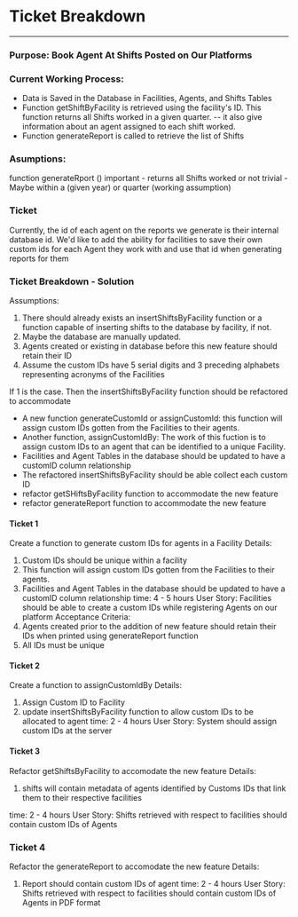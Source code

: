 # Ticket Breakdown

---------------------------

### Purpose: Book Agent At Shifts Posted on Our Platforms

### Current Working Process:

- Data is Saved in the Database in Facilities, Agents, and Shifts Tables
- Function getShiftByFacility is retrieved using the facility's ID. This function returns all Shifts worked in a given quarter.
-- it also give information about an agent assigned to each shift worked.
- Function generateReport is called to retrieve the list of Shifts

### Asumptions:
function generateRport () 
   important - returns all Shifts worked or not 
   trivial - Maybe within a (given year) or quarter (working assumption)

### Ticket
Currently, the id of each agent on the reports we generate is their internal database id. We'd like to add the ability for facilities to save their own custom ids
for each Agent they work with and use that id when generating reports for them

### Ticket Breakdown - Solution
Assumptions: 
1. There should already exists an insertShiftsByFacility function or a function capable of inserting shifts to the database by facility, if not. 
2. Maybe the database are manually updated.
3. Agents created or existing in database before this new feature should retain their ID
4. Assume the custom IDs have 5 serial digits and 3 preceding alphabets representing acronyms of the Facilities

If 1 is the case. Then the insertShiftsByFacility function should be refactored to accommodate

- A new function generateCustomId or assignCustomId: this function will assign custom IDs gotten from the Facilities to their agents.
- Another function, assignCustomIdBy: The work of this fuction is to assign custom IDs to an agent that can be identified to a unique Facility.
- Facilities and Agent Tables in the database should be updated to have a customID column relationship
- The refactored insertShiftsByFacility should be able collect each custom ID 
- refactor getSHiftsByFacility function to accommodate the new feature
- refactor generateReport function to accommodate the new feature


#### Ticket 1 
Create a function to generate custom IDs for agents in a Facility
Details: 
1. Custom IDs should be unique within a facility
2. This function will assign custom IDs gotten from the Facilities to their agents.
3. Facilities and Agent Tables in the database should be updated to have a customID column relationship
time: 4 - 5 hours
User Story: Facilities should be able to create a custom IDs while registering Agents on our platform
Acceptance Criteria: 
1. Agents created prior to the addition of new feature should retain their IDs when printed using generateReport function 
2. All IDs must be unique

#### Ticket 2
Create a function to assignCustomIdBy
Details:
1. Assign Custom ID to Facility 
2. update insertShiftsByFacility function to allow custom IDs to be allocated to agent
time: 2 - 4 hours
User Story: System should assign custom IDs at the server

#### Ticket 3
Refactor getShiftsByFacility to accomodate the new feature
Details:
1. shifts will contain metadata of agents identified by Customs IDs that link them to their respective facilities

time: 2 - 4 hours
User Story: Shifts retrieved with respect to facilities should contain custom IDs of Agents

### Ticket 4
Refactor the generateReport to accomodate the new feature
Details:
1. Report should contain custom IDs of agent
time: 2 - 4 hours
User Story: Shifts retrieved with respect to facilities should contain custom IDs of Agents in PDF format